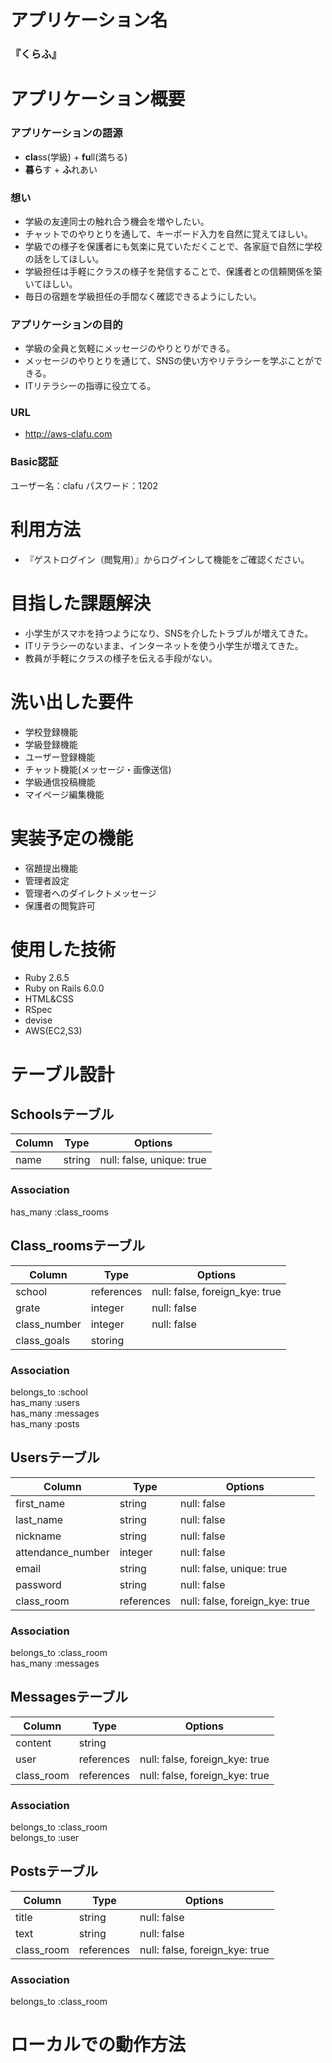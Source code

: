 # アプリケーション名
### 『くらふ』

# アプリケーション概要

### アプリケーションの語源
- **cla**ss(学級) + **fu**ll(満ちる)
- **暮ら**す + **ふ**れあい

### 想い
- 学級の友達同士の触れ合う機会を増やしたい。
- チャットでのやりとりを通して、キーボード入力を自然に覚えてほしい。
- 学級での様子を保護者にも気楽に見ていただくことで、各家庭で自然に学校の話をしてほしい。
- 学級担任は手軽にクラスの様子を発信することで、保護者との信頼関係を築いてほしい。
- 毎日の宿題を学級担任の手間なく確認できるようにしたい。

### アプリケーションの目的
- 学級の全員と気軽にメッセージのやりとりができる。
- メッセージのやりとりを通じて、SNSの使い方やリテラシーを学ぶことができる。
- ITリテラシーの指導に役立てる。

### URL
- http://aws-clafu.com

### Basic認証
ユーザー名：clafu
パスワード：1202

# 利用方法
- 『ゲストログイン（閲覧用）』からログインして機能をご確認ください。

# 目指した課題解決
- 小学生がスマホを持つようになり、SNSを介したトラブルが増えてきた。
- ITリテラシーのないまま、インターネットを使う小学生が増えてきた。
- 教員が手軽にクラスの様子を伝える手段がない。

# 洗い出した要件
- 学校登録機能
- 学級登録機能
- ユーザー登録機能
- チャット機能(メッセージ・画像送信)
- 学級通信投稿機能
- マイページ編集機能

# 実装予定の機能
- 宿題提出機能
- 管理者設定
- 管理者へのダイレクトメッセージ
- 保護者の閲覧許可

# 使用した技術
- Ruby 2.6.5
- Ruby on Rails 6.0.0
- HTML&CSS
- RSpec
- devise
- AWS(EC2,S3)


# テーブル設計

## Schoolsテーブル 

| Column | Type   | Options                   |
| ------ | ------ | ------------------------- |
| name   | string | null: false, unique: true |

### Association

has_many :class_rooms  


## Class_roomsテーブル

| Column         | Type       | Options                        |
| -------------- | ---------- | ------------------------------ |
| school         | references | null: false, foreign_kye: true |
| grate          | integer    | null: false                    |
| class_number   | integer    | null: false                    |
| class_goals    | storing    |                                |

### Association

belongs_to :school  
has_many :users  
has_many :messages  
has_many :posts  

## Usersテーブル

| Column            | Type       | Options                        |
| ----------------- | ---------- | ------------------------------ |
| first_name        | string     | null: false                    |
| last_name         | string     | null: false                    |
| nickname          | string     | null: false                    |
| attendance_number | integer    | null: false                    |
| email             | string     | null: false, unique: true      |
| password          | string     | null: false                    |
| class_room        | references | null: false, foreign_kye: true |

### Association

belongs_to :class_room  
has_many :messages  


## Messagesテーブル

| Column         | Type       | Options                        |
| -------------- | ---------- | ------------------------------ |
| content        | string     |                                |
| user           | references | null: false, foreign_kye: true |
| class_room     | references | null: false, foreign_kye: true |

### Association
belongs_to :class_room  
belongs_to :user  

## Postsテーブル

| Column     | Type       | Options                        |
| ---------- | ---------- | ------------------------------ |
| title      | string     | null: false                    |
| text       | string     | null: false                    |
| class_room | references | null: false, foreign_kye: true |

### Association
belongs_to :class_room  

# ローカルでの動作方法